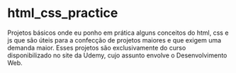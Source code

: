# html_css_practice
Projetos básicos onde eu ponho em prática alguns conceitos do html, css e js que são úteis para a confecção de projetos maiores e que exigem uma demanda maior. 
Esses projetos são exclusivamente do curso disponibilizado no site da Udemy, cujo assunto envolve o Desenvolvimento Web.
